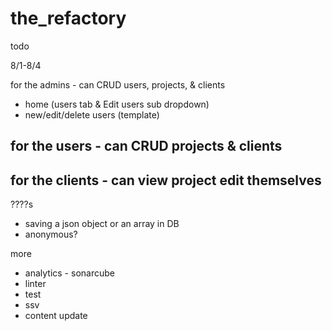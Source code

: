 # the_refactory

todo


8/1-8/4

for the admins - can CRUD users, projects, & clients
  - home (users tab & Edit users sub dropdown)
  - new/edit/delete users (template)

for the users - can CRUD projects & clients
  -

for the clients - can view project edit themselves
  -







????s
  - saving a json object or an array in DB
  - anonymous?


more
  - analytics - sonarcube
  - linter
  - test
  - ssv
  - content update
